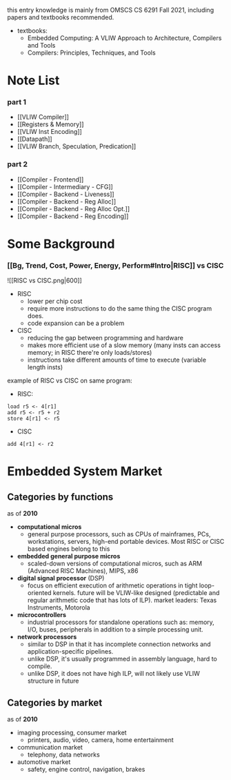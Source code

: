 this entry knowledge is mainly from OMSCS CS 6291 Fall 2021, including papers and textbooks recommended. 
-  textbooks:
	-  Embedded Computing: A VLIW Approach to Architecture, Compilers and Tools
	-  Compilers: Principles, Techniques, and Tools

# Note List
### part 1
-  [[VLIW Compiler]]
- [[Registers & Memory]]
- [[VLIW Inst Encoding]]
- [[Datapath]]
- [[VLIW Branch, Speculation, Predication]]
### part 2
- [[Compiler - Frontend]]
- [[Compiler - Intermediary - CFG]]
- [[Compiler - Backend - Liveness]]
- [[Compiler - Backend - Reg Alloc]]
- [[Compiler - Backend - Reg Alloc Opt.]]
- [[Compiler - Backend - Reg Encoding]]

# Some Background
### [[Bg, Trend, Cost, Power, Energy, Perform#Intro|RISC]] vs CISC
![[RISC vs CISC.png|600]]
- RISC
	- lower per chip cost
	- require more instructions to do the same thing the CISC program does.
	- code expansion can be a problem
- CISC
	- reducing the gap between programming and hardware
	- makes more efficient use of a slow memory (many insts can access memory; in RISC there're only loads/stores)
	- instructions take different amounts of time to execute (variable length insts)

example of RISC vs CISC on same program:
- RISC:
```code
load r5 <- 4[r1]
add r5 <- r5 + r2
store 4[r1] <- r5
```
- CISC
```code
add 4[r1] <- r2
```

# Embedded System Market
## Categories by functions
as of **2010**
- **computational micros**
	- general purpose processors, such as CPUs of mainframes, PCs, workstations, servers, high-end portable devices. Most RISC or CISC based engines belong to this
- **embedded general purpose micros**
	- scaled-down versions of computational micros, such as ARM (Advanced RISC Machines), MIPS, x86
- **digital signal processor** (DSP)
	- focus on efficient execution of arithmetic operations in tight loop-oriented kernels. future will be VLIW-like designed (predictable and regular arithmetic code that has lots of ILP). market leaders: Texas Instruments, Motorola
- **microcontrollers**
	- industrial processors for standalone operations such as: memory, I/O, buses, peripherals in addition to a simple processing unit.
- **network processors**
	- similar to DSP in that it has incomplete connection networks and application-specific pipelines.
	- unlike DSP, it's usually programmed in assembly language, hard to compile. 
	- unlike DSP, it does not have high ILP, will not likely use VLIW structure in future

## Categories by market
as of **2010**
- imaging processing, consumer market
	- printers, audio, video, camera, home entertainment
- communication market
	- telephony, data networks
- automotive market
	- safety, engine control, navigation, brakes